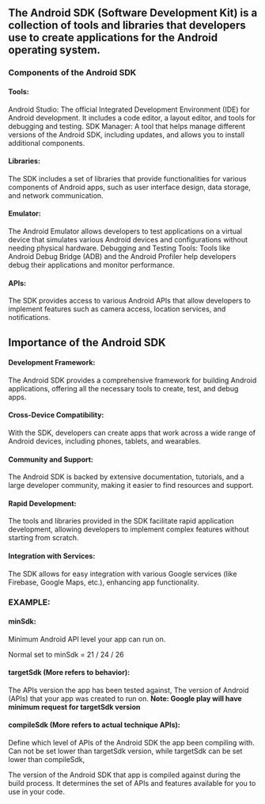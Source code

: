 ## The Android SDK (Software Development Kit) is a collection of tools and libraries that developers use to create applications for the Android operating system. 

### Components of the Android SDK

#### Tools:
Android Studio: The official Integrated Development Environment (IDE) for Android development. It includes a code editor, a layout editor, and tools for debugging and testing.
SDK Manager: A tool that helps manage different versions of the Android SDK, including updates, and allows you to install additional components.

#### Libraries:
The SDK includes a set of libraries that provide functionalities for various components of Android apps, such as user interface design, data storage, and network communication.

#### Emulator:
The Android Emulator allows developers to test applications on a virtual device that simulates various Android devices and configurations without needing physical hardware.
Debugging and Testing Tools:
Tools like Android Debug Bridge (ADB) and the Android Profiler help developers debug their applications and monitor performance.

#### APIs:
The SDK provides access to various Android APIs that allow developers to implement features such as camera access, location services, and notifications.

## **Importance of the Android SDK**

#### Development Framework:
The Android SDK provides a comprehensive framework for building Android applications, offering all the necessary tools to create, test, and debug apps.

#### Cross-Device Compatibility:
With the SDK, developers can create apps that work across a wide range of Android devices, including phones, tablets, and wearables.

#### Community and Support:
The Android SDK is backed by extensive documentation, tutorials, and a large developer community, making it easier to find resources and support.

#### Rapid Development:
The tools and libraries provided in the SDK facilitate rapid application development, allowing developers to implement complex features without starting from scratch.

#### Integration with Services:
The SDK allows for easy integration with various Google services (like Firebase, Google Maps, etc.), enhancing app functionality.

### EXAMPLE:

#### minSdk:
Minimum Android API level your app can run on.

Normal set to minSdk = 21 / 24 / 26

#### targetSdk (More refers to behavior):
The APIs version the app has been tested against, The version of Android (APIs) that your app was created to run on.
**Note: Google play will have minimum request for targetSdk version**

#### compileSdk (More refers to actual technique APIs):
Define which level of APIs of the Android SDK the app been compiling with.
Can not be set lower than targetSdk version, while targetSdk can be set lower than compileSdk,

The version of the Android SDK that app is compiled against during the build process. It determines the set of APIs and features available for you to use in your code.


